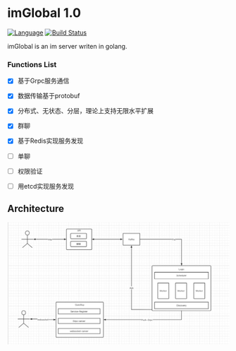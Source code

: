imGlobal 1.0
==============

[![Language](https://img.shields.io/badge/Language-Go-blue.svg)](https://golang.org/)
[![Build Status](https://github.com/Terry-Mao/goim/workflows/Go/badge.svg)](https://github.com/Terry-Mao/goim/actions)

imGlobal is an im server writen in golang.

### Functions List
- [x] 基于Grpc服务通信
- [x] 数据传输基于protobuf
- [x] 分布式、无状态、分层，理论上支持无限水平扩展
- [x] 群聊
- [x] 基于Redis实现服务发现
- [ ] 单聊
- [ ] 权限验证
- [ ] 用etcd实现服务发现


## Architecture
![arch](./arch.jpg)

